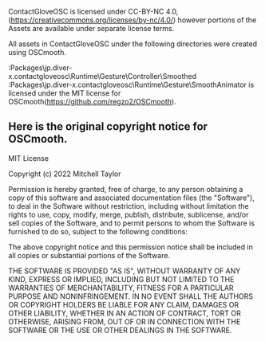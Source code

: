 ContactGloveOSC is licensed under CC-BY-NC 4.0,
(https://creativecommons.org/licenses/by-nc/4.0/)
however portions of the Assets are available under separate license terms.

All assets in ContactGloveOSC under the following directories were created using OSCmooth.

:Packages\jp.diver-x.contactgloveosc\Runtime\Gesture\Controller\Smoothed
:Packages\jp.diver-x.contactgloveosc\Runtime\Gesture\SmoothAnimator
is licensed under the MIT license for OSCmooth(https://github.com/regzo2/OSCmooth).

Here is the original copyright notice for OSCmooth.
----
MIT License

Copyright (c) 2022 Mitchell Taylor

Permission is hereby granted, free of charge, to any person obtaining a copy
of this software and associated documentation files (the "Software"), to deal
in the Software without restriction, including without limitation the rights
to use, copy, modify, merge, publish, distribute, sublicense, and/or sell
copies of the Software, and to permit persons to whom the Software is
furnished to do so, subject to the following conditions:

The above copyright notice and this permission notice shall be included in all
copies or substantial portions of the Software.

THE SOFTWARE IS PROVIDED "AS IS", WITHOUT WARRANTY OF ANY KIND, EXPRESS OR
IMPLIED, INCLUDING BUT NOT LIMITED TO THE WARRANTIES OF MERCHANTABILITY,
FITNESS FOR A PARTICULAR PURPOSE AND NONINFRINGEMENT. IN NO EVENT SHALL THE
AUTHORS OR COPYRIGHT HOLDERS BE LIABLE FOR ANY CLAIM, DAMAGES OR OTHER
LIABILITY, WHETHER IN AN ACTION OF CONTRACT, TORT OR OTHERWISE, ARISING FROM,
OUT OF OR IN CONNECTION WITH THE SOFTWARE OR THE USE OR OTHER DEALINGS IN THE
SOFTWARE.